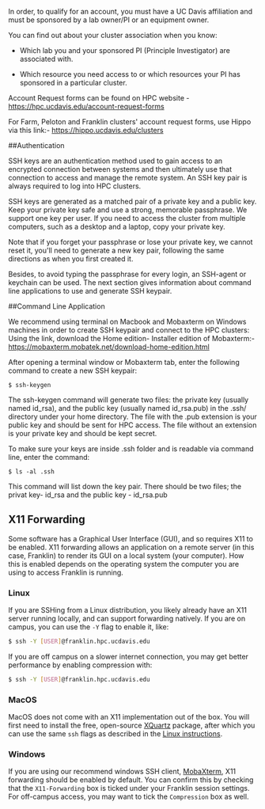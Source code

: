 In order, to qualify for an account, you must have a UC Davis affiliation and must be sponsored by a lab owner/PI or an equipment owner.

You can find out about your cluster association when you know:

- Which lab you and your sponsored PI (Principle Investigator) are associated with.

- Which resource you need access to or which resources your PI has sponsored in a particular cluster. 

Account Request forms can be found on HPC website - <https://hpc.ucdavis.edu/account-request-forms>

For Farm, Peloton and Franklin clusters' account request forms, use Hippo via this link:- <https://hippo.ucdavis.edu/clusters>

##Authentication

SSH keys are an authentication method used to gain access to an encrypted connection between systems and then ultimately use that connection to access and manage the remote system. An SSH key pair is always required to log 
into HPC clusters.

SSH keys are generated as a matched pair of a private key and a public key. Keep your private key safe and use a strong, memorable passphrase.
We support one key per user. If you need to access the cluster from multiple computers, such as a desktop and a laptop, copy your private key. 

Note that if you forget your passphrase or lose your private key, we cannot reset it, you'll need to generate a new key pair, following the same directions as when you first created it.

Besides, to avoid typing the passphrase for every login, an SSH-agent or keychain can be used. The next section gives information about command line applications to use and generate SSH keypair.

##Command Line Application

We recommend using terminal on Macbook and Mobaxterm on Windows machines in order to create SSH keypair and connect to the HPC clusters:
Using the link, download the Home edition- Installer edition of Mobaxterm:- <https://mobaxterm.mobatek.net/download-home-edition.html>

After opening a terminal window or Mobaxterm tab, enter the following command to create a new SSH keypair:

`$ ssh-keygen`

The ssh-keygen command will generate two files: the private key (usually named id_rsa), and the public key (usually named id_rsa.pub) in the .ssh/ directory under your home directory. The file with the .pub extension is 
your public key and should be sent for HPC access. The file without an extension is your private key and should be kept secret.

To make sure your keys are inside .ssh folder and is readable via command line, enter the command:

`$ ls -al .ssh`

This command will list down the key pair. There should be two files; the privat key-  id_rsa and the public key - id_rsa.pub

## X11 Forwarding

Some software has a Graphical User Interface (GUI), and so requires X11 to be enabled.
X11 forwarding allows an application on a remote server (in this case, Franklin) to render its GUI on a local system (your computer).
How this is enabled depends on the operating system the computer you are using to access Franklin is running.

### Linux

If you are SSHing from a Linux distribution, you likely already have an X11 server running locally, and can support forwarding natively.
If you are on campus, you can use the `-Y` flag to enable it, like:

```bash
$ ssh -Y [USER]@franklin.hpc.ucdavis.edu
```

If you are off campus on a slower internet connection, you may get better performance by enabling compression with:

```bash
$ ssh -Y [USER]@franklin.hpc.ucdavis.edu
```

### MacOS

MacOS does not come with an X11 implementation out of the box.
You will first need to install the free, open-source [XQuartz](https://www.xquartz.org/) package, after which you can use the same `ssh` flags as described in the [Linux instructions](access.md#linux).

### Windows

If you are using our recommend windows SSH client, [MobaXterm](https://mobaxterm.mobatek.net/), X11 forwarding should be enabled by default.
You can confirm this by checking that the `X11-Forwarding` box is ticked under your Franklin session settings.
For off-campus access, you may want to tick the `Compression` box as well.
